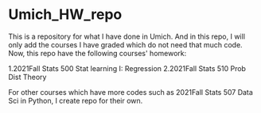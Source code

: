 # Umich_HW_repo
This is a repository for what I have done in Umich. And in this repo, I will only add the courses I have graded which do not need that much code. Now, this repo have the following courses' homework:

1.2021Fall Stats 500 Stat learning I: Regression
2.2021Fall Stats 510 Prob Dist Theory

For other courses which have more codes such as 2021Fall Stats 507 Data Sci in Python, I create repo for their own.
